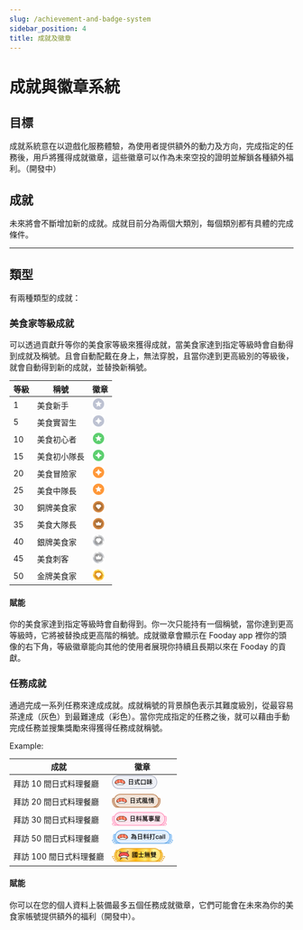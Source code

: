 ```yaml
---
slug: /achievement-and-badge-system
sidebar_position: 4
title: 成就及徽章
---
```


# 成就與徽章系統

## 目標

成就系統意在以遊戲化服務體驗，為使用者提供額外的動力及方向，完成指定的任務後，用戶將獲得成就徽章，這些徽章可以作為未來空投的證明並解鎖各種額外福利。（開發中）

## 成就
未來將會不斷增加新的成就。成就目前分為兩個大類別，每個類別都有具體的完成條件。

------

## 類型

有兩種類型的成就：

### 美食家等級成就

可以透過貢獻升等你的美食家等級來獲得成就，當美食家達到指定等級時會自動得到成就及稱號。且會自動配戴在身上，無法穿脫，且當你達到更高級別的等級後，就會自動得到新的成就，並替換新稱號。

| 等級    | 稱號      | 徽章       |
| ------ | --------- | --------- | 
| 1      | 美食新手   | ![LV01](../level01.png) |
| 5      | 美食實習生  | ![LV05](../level05.png) |
| 10     | 美食初心者  | ![LV10](../level10.png) |
| 15     | 美食初小隊長 | ![LV15](../level15.png) |
| 20     | 美食冒險家  | ![LV20](../level20.png) |
| 25     | 美食中隊長  | ![LV25](../level25.png) |
| 30     | 銅牌美食家  | ![LV30](../level30.png) |
| 35     | 美食大隊長  | ![LV35](../level35.png) |
| 40     | 銀牌美食家  | ![LV40](../level40.png) |
| 45     | 美食刺客   | ![LV45](../level45.png) |
| 50     | 金牌美食家  | ![LV50](../level50.png) |

#### 賦能

你的美食家達到指定等級時會自動得到。你一次只能持有一個稱號，當你達到更高等級時，它將被替換成更高階的稱號。成就徽章會顯示在 Fooday app 裡你的頭像的右下角，等級徽章能向其他的使用者展現你持續且長期以來在 Fooday 的貢獻。

### 任務成就

通過完成一系列任務來達成成就。成就稱號的背景顏色表示其難度級別，從最容易茶達成（灰色）到最難達成（彩色）。當你完成指定的任務之後，就可以藉由手動完成任務並搜集獎勵來得獲得任務成就稱號。

Example:

| 成就  | 徽章      |
| ------ | --------- | 
| 拜訪 10 間日式料理餐廳 | ![badge10](../japanese01.png) |
| 拜訪 20 間日式料理餐廳 | ![badge20](../japanese02.png) |
| 拜訪 30 間日式料理餐廳 | ![badge30](../japanese03.png) |
| 拜訪 50 間日式料理餐廳 | ![badge50](../japanese04.png) |
| 拜訪 100 間日式料理餐廳 | ![badge100](../japanese05.png) |

#### 賦能
你可以在您的個人資料上裝備最多五個任務成就徽章，它們可能會在未來為你的美食家帳號提供額外的福利（開發中）。